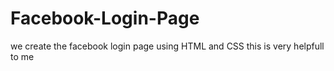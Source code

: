 # Facebook-Login-Page
we create the facebook login page using HTML and CSS this is very helpfull to me
